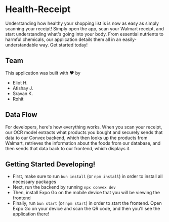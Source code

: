 # Health-Receipt
Understanding how healthy your shopping list is is now as easy as simply scanning your receipt! Simply open the app, scan your Walmart receipt, and
start understanding what's going into your body. From essential nutrients to harmful chemicals, our application details them all in an
easily-understandable way. Get started today!
## Team
This application was built with ❤️ by
* Eliot H.
* Atishay J.
* Sravan K. 
* Rohit
## Data Flow
For developers, here's how everything works. When you scan your receipt, our OCR model extracts what products you bought and
securely sends that data to our Convex backend, which then looks up the products from Walmart, retrieves the information
about the foods from our database, and then sends that data back to our frontend, which displays it.
## Getting Started Developing!
* First, make sure to run `bun install` (or `npm install`) in order to install all necessary packages
* Next, run the backend by running `npx convex dev`
* Then, install Expo Go on the mobile device that you will be viewing the frontend
* Finally, run `bun start` (or `npm start`) in order to start the frontend. Open Expo Go on your device and scan the QR code,
and then you'll see the application there!